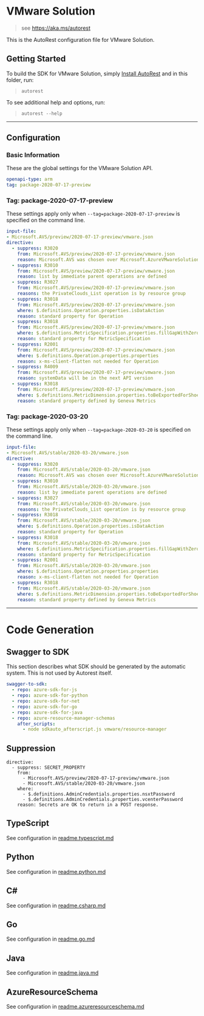 # VMware Solution

> see https://aka.ms/autorest

This is the AutoRest configuration file for VMware Solution.

## Getting Started
To build the SDK for VMware Solution, simply [Install AutoRest](https://aka.ms/autorest/install) and in this folder, run:

> `autorest`

To see additional help and options, run:

> `autorest --help`
---

## Configuration

### Basic Information
These are the global settings for the VMware Solution API.

``` yaml
openapi-type: arm
tag: package-2020-07-17-preview
```

### Tag: package-2020-07-17-preview

These settings apply only when `--tag=package-2020-07-17-preview` is specified on the command line.

``` yaml $(tag) == 'package-2020-07-17-preview'
input-file:
- Microsoft.AVS/preview/2020-07-17-preview/vmware.json
directive:
  - suppress: R3020
    from: Microsoft.AVS/preview/2020-07-17-preview/vmware.json
    reason: Microsoft.AVS was chosen over Microsoft.AzureVMwareSolution
  - suppress: R3010
    from: Microsoft.AVS/preview/2020-07-17-preview/vmware.json
    reason: list by immediate parent operations are defined
  - suppress: R3027
    from: Microsoft.AVS/preview/2020-07-17-preview/vmware.json
    reasons: the PrivateClouds_List operation is by resource group
  - suppress: R3018
    from: Microsoft.AVS/preview/2020-07-17-preview/vmware.json
    where: $.definitions.Operation.properties.isDataAction
    reason: standard property for Operation
  - suppress: R3018
    from: Microsoft.AVS/preview/2020-07-17-preview/vmware.json
    where: $.definitions.MetricSpecification.properties.fillGapWithZero
    reason: standard property for MetricSpecification
  - suppress: R2001
    from: Microsoft.AVS/preview/2020-07-17-preview/vmware.json
    where: $.definitions.Operation.properties.properties
    reason: x-ms-client-flatten not needed for Operation
  - suppress: R4009
    from: Microsoft.AVS/preview/2020-07-17-preview/vmware.json
    reason: systemData will be in the next API version
  - suppress: R3018
    from: Microsoft.AVS/preview/2020-07-17-preview/vmware.json
    where: $.definitions.MetricDimension.properties.toBeExportedForShoebox
    reason: standard property defined by Geneva Metrics
```

### Tag: package-2020-03-20

These settings apply only when `--tag=package-2020-03-20` is specified on the command line.

``` yaml $(tag) == 'package-2020-03-20'
input-file:
- Microsoft.AVS/stable/2020-03-20/vmware.json
directive:
  - suppress: R3020
    from: Microsoft.AVS/stable/2020-03-20/vmware.json
    reason: Microsoft.AVS was chosen over Microsoft.AzureVMwareSolution
  - suppress: R3010
    from: Microsoft.AVS/stable/2020-03-20/vmware.json
    reason: list by immediate parent operations are defined
  - suppress: R3027
    from: Microsoft.AVS/stable/2020-03-20/vmware.json
    reasons: the PrivateClouds_List operation is by resource group
  - suppress: R3018
    from: Microsoft.AVS/stable/2020-03-20/vmware.json
    where: $.definitions.Operation.properties.isDataAction
    reason: standard property for Operation
  - suppress: R3018
    from: Microsoft.AVS/stable/2020-03-20/vmware.json
    where: $.definitions.MetricSpecification.properties.fillGapWithZero
    reason: standard property for MetricSpecification
  - suppress: R2001
    from: Microsoft.AVS/stable/2020-03-20/vmware.json
    where: $.definitions.Operation.properties.properties
    reason: x-ms-client-flatten not needed for Operation
  - suppress: R3018
    from: Microsoft.AVS/stable/2020-03-20/vmware.json
    where: $.definitions.MetricDimension.properties.toBeExportedForShoebox
    reason: standard property defined by Geneva Metrics
```

---
# Code Generation

## Swagger to SDK

This section describes what SDK should be generated by the automatic system.
This is not used by Autorest itself.

``` yaml $(swagger-to-sdk)
swagger-to-sdk:
  - repo: azure-sdk-for-js
  - repo: azure-sdk-for-python
  - repo: azure-sdk-for-net
  - repo: azure-sdk-for-go
  - repo: azure-sdk-for-java
  - repo: azure-resource-manager-schemas
    after_scripts:
      - node sdkauto_afterscript.js vmware/resource-manager
```

## Suppression
```
directive:
  - suppress: SECRET_PROPERTY
    from:
      - Microsoft.AVS/preview/2020-07-17-preview/vmware.json
      - Microsoft.AVS/stable/2020-03-20/vmware.json
    where:
      - $.definitions.AdminCredentials.properties.nsxtPassword
      - $.definitions.AdminCredentials.properties.vcenterPassword
    reason: Secrets are OK to return in a POST response.
```

## TypeScript

See configuration in [readme.typescript.md](./readme.typescript.md)

## Python

See configuration in [readme.python.md](./readme.python.md)

## C#

See configuration in [readme.csharp.md](./readme.csharp.md)

## Go

See configuration in [readme.go.md](./readme.go.md)

## Java

See configuration in [readme.java.md](./readme.java.md)

## AzureResourceSchema

See configuration in [readme.azureresourceschema.md](./readme.azureresourceschema.md)

